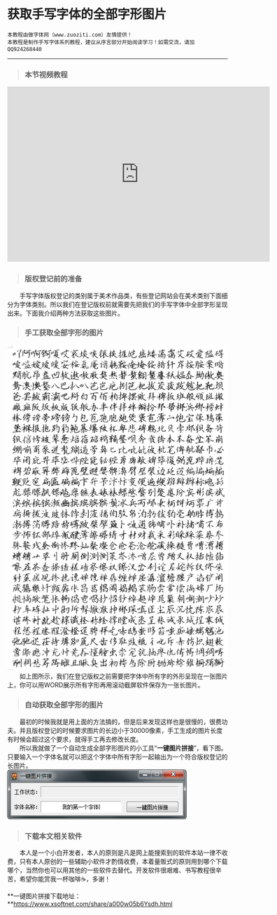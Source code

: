 # 获取手写字体的全部字形图片

```
本教程由做字体网（www.zuoziti.com）友情提供！
本教程是制作手写字体系列教程，建议从序言部分开始阅读学习！如需交流，请加QQ924268440
```

------

> ### **本节视频教程**

<iframe width="600" height="400" frameborder="0" src="https://www.ixigua.com/iframe/7159859109423284740?autoplay=0" referrerpolicy="unsafe-url" allowfullscreen></iframe>

> ### **版权登记前的准备**

　　手写字体版权登记的类别属于美术作品类，有些登记网站会在美术类别下面细分为字体类别。所以我们在登记版权前就需要先把我们的手写字体中全部字形呈现出来。下面我介绍两种方法获取这些图片。  

> ### **手工获取全部字形的图片**

![img](../images/zixingtupian01.jpg)  
　　如上图所示，我们在登记版权之前需要把字体中所有字的外形呈现在一张图片上，你可以用WORD展示所有字形再用滚动截屏软件保存为一张长图片。  

> ### **自动获取全部字形的图片**

　　最初的时候我就是用上面的方法搞的，但是后来发现这样也是很慢的，很费功夫。并且版权登记的时候要求图片的长边小于30000像素，手工生成的图片长度有时候会超过这个要求，就得手工再去修改长度。  
　　所以我就做了一个自动生成全部字形图片的小工具“**一键图片拼接**”，看下图。只要输入一个字体名就可以把这个字体中所有字形一起输出为一个符合版权登记的长图片。  
![img](../images/zixingtupian02.jpg)  

> ### **下载本文相关软件**

　　本人是一个小白开发者，本人的原则是凡是网上能搜索到的软件本站一律不收费，只有本人原创的一些辅助小软件才酌情收费，本着量贩式的原则用到哪个下载哪个，当然你也可以用其他的一些软件去替代。开发软件很艰难、书写教程很辛苦，希望你能赏我一杯咖啡☕，多谢！  

**一键图片拼接下载地址：**https://www.xsoftnet.com/share/a000w05b6Ysdh.html  
